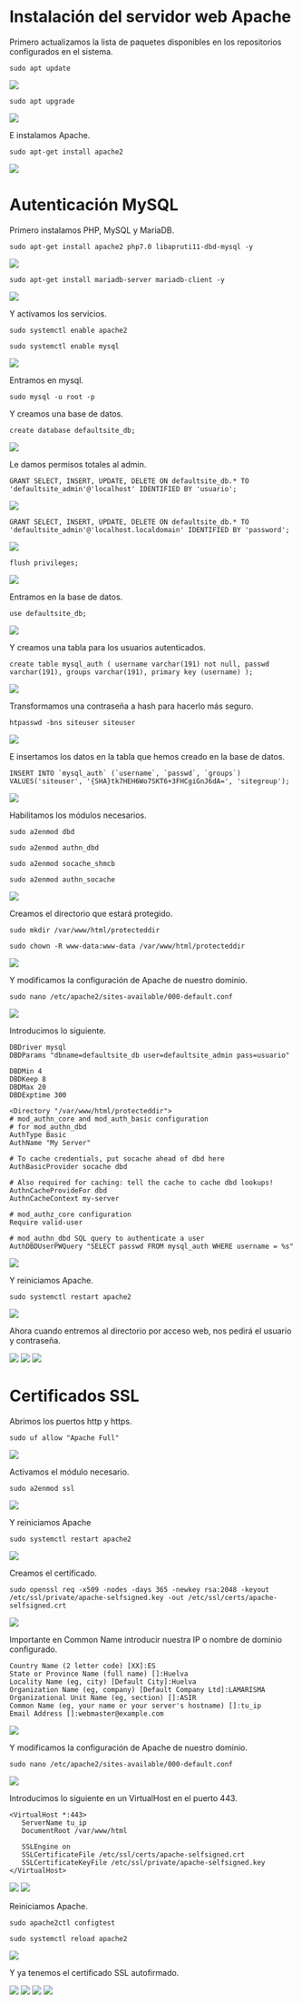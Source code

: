 # Instalación del servidor web Apache

Primero actualizamos la lista de paquetes disponibles en los repositorios configurados en el sistema.

```
sudo apt update
```

![](/img/intro/33.png)

```
sudo apt upgrade
```

![](/Tema1/img3/Screenshot_21.png)

E instalamos Apache.

```
sudo apt-get install apache2
```

![](/Tema1/img3/Screenshot_22.png)

# Autenticación MySQL

Primero instalamos PHP, MySQL y MariaDB.

```
sudo apt-get install apache2 php7.0 libapruti11-dbd-mysql -y
```

![](/Tema1/img3/Screenshot_23.png)

```
sudo apt-get install mariadb-server mariadb-client -y
```

![](/Tema1/img3/Screenshot_24.png)

Y activamos los servicios.

```
sudo systemctl enable apache2
```

```
sudo systemctl enable mysql
```

![](/Tema1/img3/Screenshot_25.png)

Entramos en mysql.

```
sudo mysql -u root -p
```

Y creamos una base de datos.

```
create database defaultsite_db;
```

![](/Tema1/img3/Screenshot_26.png)

Le damos permisos totales al admin.

```
GRANT SELECT, INSERT, UPDATE, DELETE ON defaultsite_db.* TO 'defaultsite_admin'@'localhost' IDENTIFIED BY 'usuario';
```

![](/Tema1/img3/Screenshot_27.png)

```
GRANT SELECT, INSERT, UPDATE, DELETE ON defaultsite_db.* TO 'defaultsite_admin'@'localhost.localdomain' IDENTIFIED BY 'password';
```

![](/Tema1/img3/Screenshot_28.png)

```
flush privileges;
```

![](/Tema1/img3/Screenshot_29.png)

Entramos en la base de datos.

```
use defaultsite_db;
```

![](/Tema1/img3/Screenshot_30.png)

Y creamos una tabla para los usuarios autenticados.

```
create table mysql_auth ( username varchar(191) not null, passwd varchar(191), groups varchar(191), primary key (username) );
```

![](/Tema1/img3/Screenshot_31.png)

Transformamos una contraseña a hash para hacerlo más seguro.

```
htpasswd -bns siteuser siteuser
```

![](/Tema1/img3/Screenshot_32.png)

E insertamos los datos en la tabla que hemos creado en la base de datos.

```
INSERT INTO `mysql_auth` (`username`, `passwd`, `groups`) VALUES('siteuser', '{SHA}tk7HEH6Wo7SKT6+3FHCgiGnJ6dA=', 'sitegroup');
```

![](/Tema1/img3/Screenshot_33.png)

Habilitamos los módulos necesarios.

```
sudo a2enmod dbd
```

```
sudo a2enmod authn_dbd
```

```
sudo a2enmod socache_shmcb
```

```
sudo a2enmod authn_socache
```

![](/Tema1/img3/Screenshot_34.png)

Creamos el directorio que estará protegido.

```
sudo mkdir /var/www/html/protecteddir
```

```
sudo chown -R www-data:www-data /var/www/html/protecteddir
```

![](/Tema1/img3/Screenshot_35.png)

Y modificamos la configuración de Apache de nuestro dominio.

```
sudo nano /etc/apache2/sites-available/000-default.conf
```

![](/Tema1/img3/Screenshot_36.png)

Introducimos lo siguiente.

```
DBDriver mysql
DBDParams "dbname=defaultsite_db user=defaultsite_admin pass=usuario"
 
DBDMin 4 
DBDKeep 8 
DBDMax 20 
DBDExptime 300
 
<Directory "/var/www/html/protecteddir"> 
# mod_authn_core and mod_auth_basic configuration 
# for mod_authn_dbd 
AuthType Basic 
AuthName "My Server"
 
# To cache credentials, put socache ahead of dbd here 
AuthBasicProvider socache dbd
 
# Also required for caching: tell the cache to cache dbd lookups! 
AuthnCacheProvideFor dbd 
AuthnCacheContext my-server
 
# mod_authz_core configuration 
Require valid-user
 
# mod_authn_dbd SQL query to authenticate a user 
AuthDBDUserPWQuery "SELECT passwd FROM mysql_auth WHERE username = %s"
```

![](/Tema1/img3/Screenshot_37.png)

Y reiniciamos Apache.

```
sudo systemctl restart apache2
```

![](/Tema1/img3/Screenshot_38.png)

Ahora cuando entremos al directorio por acceso web, nos pedirá el usuario y contraseña.

![](/Tema1/img3/Screenshot_39.png)
![](/Tema1/img3/Screenshot_40.png)
![](/Tema1/img3/Screenshot_41.png)

# Certificados SSL

Abrimos los puertos http y https.

```
sudo uf allow "Apache Full"
```

![](/Tema1/img3/Screenshot_42.png)

Activamos el módulo necesario.

```
sudo a2enmod ssl
```

![](/Tema1/img3/Screenshot_43.png)

Y reiniciamos Apache

```
sudo systemctl restart apache2
```

![](/Tema1/img3/Screenshot_44.png)

Creamos el certificado.

```
sudo openssl req -x509 -nodes -days 365 -newkey rsa:2048 -keyout /etc/ssl/private/apache-selfsigned.key -out /etc/ssl/certs/apache-selfsigned.crt
```

![](/Tema1/img3/Screenshot_45.png)

Importante en Common Name introducir nuestra IP o nombre de dominio configurado.

```
Country Name (2 letter code) [XX]:ES
State or Province Name (full name) []:Huelva
Locality Name (eg, city) [Default City]:Huelva
Organization Name (eg, company) [Default Company Ltd]:LAMARISMA
Organizational Unit Name (eg, section) []:ASIR
Common Name (eg, your name or your server's hostname) []:tu_ip
Email Address []:webmaster@example.com
```

![](/Tema1/img3/Screenshot_46.png)

Y modificamos la configuración de Apache de nuestro dominio.

```
sudo nano /etc/apache2/sites-available/000-default.conf
```

![](/Tema1/img3/Screenshot_47.png)

Introducimos lo siguiente en un VirtualHost en el puerto 443.

```
<VirtualHost *:443>
   ServerName tu_ip
   DocumentRoot /var/www/html
```

```
   SSLEngine on
   SSLCertificateFile /etc/ssl/certs/apache-selfsigned.crt
   SSLCertificateKeyFile /etc/ssl/private/apache-selfsigned.key
</VirtualHost>
```

![](/Tema1/img3/Screenshot_48.png)
![](/Tema1/img3/Screenshot_49.png)

Reiniciamos Apache.

```
sudo apache2ctl configtest
```

```
sudo systemctl reload apache2
```

![](/Tema1/img3/Screenshot_50.png)

Y ya tenemos el certificado SSL autofirmado.

![](/Tema1/img3/Screenshot_54.png)
![](/Tema1/img3/Screenshot_55.png)
![](/Tema1/img3/Screenshot_56.png)
![](/Tema1/img3/Screenshot_57.png)
